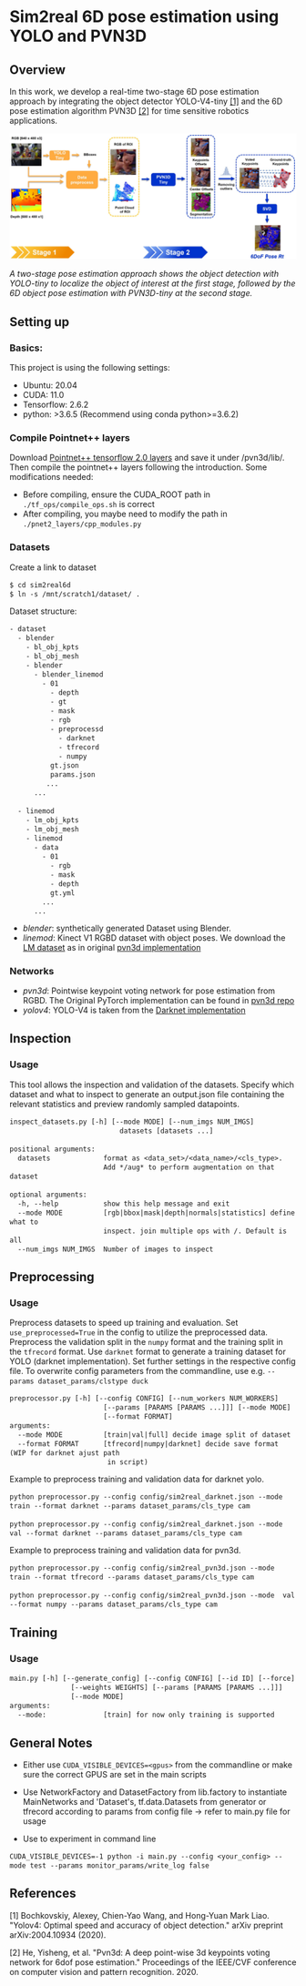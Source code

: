 # Sim2real 6D pose estimation using YOLO and PVN3D
## Overview
In this work, we develop a real-time two-stage 6D pose estimation approach by integrating the object detector YOLO-V4-tiny [[1]](#1) and the 6D pose estimation algorithm PVN3D [[2]](#2) for time sensitive robotics applications.

![Alt text](diagram.jpg?raw=true "")

*A two-stage pose estimation approach shows the object detection with YOLO-tiny to localize the object of interest at the first stage, followed by the 6D object pose estimation with PVN3D-tiny at the second stage.*
## Setting up
### Basics: 
This project is using the following settings:

- Ubuntu: 20.04
- CUDA: 11.0
- Tensorflow: 2.6.2
- python: >3.6.5 (Recommend using conda python>=3.6.2)

### Compile Pointnet++ layers
Download [Pointnet++ tensorflow 2.0 layers](https://github.com/dgriffiths3/pointnet2-tensorflow2)
and save it under /pvn3d/lib/. Then compile the pointnet++ layers following the introduction. 
Some modifications needed:
- Before compiling, ensure the CUDA_ROOT path in ```./tf_ops/compile_ops.sh``` is correct
- After compiling, you maybe need to modify the path in ```./pnet2_layers/cpp_modules.py```

### Datasets
Create a link to dataset
```
$ cd sim2real6d
$ ln -s /mnt/scratch1/dataset/ .
```

Dataset structure:
```
- dataset
  - blender
    - bl_obj_kpts
    - bl_obj_mesh
    - blender
      - blender_linemod
        - 01 
          - depth 
          - gt 
          - mask
          - rgb 
          - preprocessd
            - darknet
            - tfrecord
            - numpy 
          gt.json
          params.json
         ...
      ...      
                 
  - linemod
    - lm_obj_kpts
    - lm_obj_mesh
    - linemod
      - data 
        - 01
          - rgb
          - mask
          - depth
          gt.yml
        ...
      ...                 
```

- *blender*: synthetically generated Dataset using Blender.
- *linemod*: Kinect V1 RGBD dataset with object poses. We download the [LM dataset](https://drive.google.com/drive/folders/19ivHpaKm9dOrr12fzC8IDFczWRPFxho7) as in original [pvn3d implementation](https://github.com/ethnhe/PVN3D)

### Networks
- *pvn3d*: Pointwise keypoint voting network for pose estimation from RGBD. The Original PyTorch implementation can be found in [pvn3d repo](https://github.com/ethnhe/PVN3D)
- *yolov4*: YOLO-V4 is taken from the [Darknet implementation](https://github.com/AlexeyAB/darknet)

## Inspection
### Usage
This tool allows the inspection and validation of the datasets. Specify which dataset and what to inspect to generate an output.json file containing the relevant statistics and preview randomly sampled datapoints.
```
inspect_datasets.py [-h] [--mode MODE] [--num_imgs NUM_IMGS]
                           datasets [datasets ...]

positional arguments:
  datasets             format as <data_set>/<data_name>/<cls_type>. 
                       Add */aug* to perform augmentation on that dataset

optional arguments:
  -h, --help           show this help message and exit
  --mode MODE          [rgb|bbox|mask|depth|normals|statistics] define what to
                       inspect. join multiple ops with /. Default is all
  --num_imgs NUM_IMGS  Number of images to inspect
```

## Preprocessing
### Usage
Preprocess datasets to speed up training and evaluation. Set `use_preprocessed=True` in the config to utilize the preprocessed data. Preprocess the validation split in the `numpy` format and the training split in the `tfrecord` format. Use `darknet` format to generate a training dataset for YOLO (darknet implementation). Set further settings in the respective config file. To overwrite config parameters from the commandline, use e.g. `--params dataset_params/clstype duck`
```
preprocessor.py [-h] [--config CONFIG] [--num_workers NUM_WORKERS]
                       [--params [PARAMS [PARAMS ...]]] [--mode MODE]
                       [--format FORMAT]
arguments:
  --mode MODE          [train|val|full] decide image split of dataset
  --format FORMAT      [tfrecord|numpy|darknet] decide save format (WIP for darknet ajust path
                        in script)
```
Example to preprocess training and validation data for darknet yolo.

```
python preprocessor.py --config config/sim2real_darknet.json --mode train --format darknet --params dataset_params/cls_type cam

python preprocessor.py --config config/sim2real_darknet.json --mode val --format darknet --params dataset_params/cls_type cam
```

Example to preprocess training and validation data for pvn3d.

```
python preprocessor.py --config config/sim2real_pvn3d.json --mode  train --format tfrecord --params dataset_params/cls_type cam

python preprocessor.py --config config/sim2real_pvn3d.json --mode  val --format numpy --params dataset_params/cls_type cam
```



## Training
### Usage
```
main.py [-h] [--generate_config] [--config CONFIG] [--id ID] [--force]
               [--weights WEIGHTS] [--params [PARAMS [PARAMS ...]]]
               [--mode MODE]
arguments:
  --mode:              [train] for now only training is supported
```

## General Notes
- Either use `CUDA_VISIBLE_DEVICES=<gpus>` from the commandline or make sure the correct GPUS are set in the main scripts
- Use NetworkFactory and DatasetFactory from lib.factory to instantiate MainNetworks and 'Dataset's, tf.data.Datasets from generator or tfrecord according to params from config file -> refer to main.py file for usage

- Use to experiment in command line 
```
CUDA_VISIBLE_DEVICES=-1 python -i main.py --config <your_config> --mode test --params monitor_params/write_log false
```

## References
<a id="1">[1]</a> 
Bochkovskiy, Alexey, Chien-Yao Wang, and Hong-Yuan Mark Liao. "Yolov4: Optimal speed and accuracy of object detection." arXiv preprint arXiv:2004.10934 (2020).

<a id="1">[2]</a> 
He, Yisheng, et al. "Pvn3d: A deep point-wise 3d keypoints voting network for 6dof pose estimation." Proceedings of the IEEE/CVF conference on computer vision and pattern recognition. 2020.
